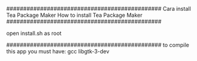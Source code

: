 ##############################################
       Cara install Tea Package Maker
      How to install Tea Package Maker
##############################################

open install.sh as root

##############################################
to compile this app you must have:
	gcc
	libgtk-3-dev


